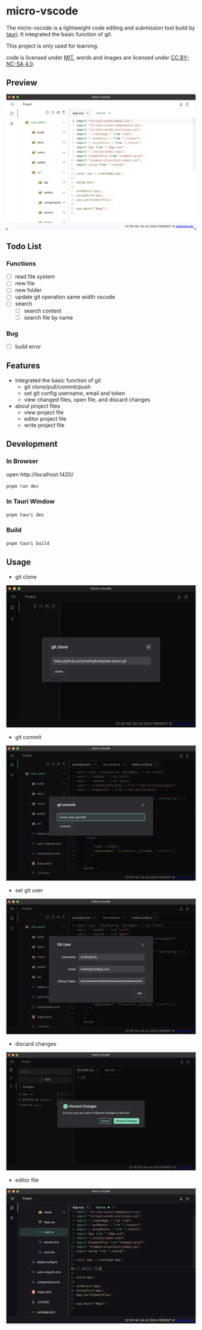 # micro-vscode

The micro-vscode is a lightweight code editing and submission tool build by [tauri](https://github.com/tauri-apps/tauri). It integrated the basic function of git.

This project is only used for learning.

code is licensed under [MIT](https://github.com/shellingfordly/micro-vscode/blob/main/LICENSE),
words and images are licensed under [CC BY-NC-SA 4.0](https://creativecommons.org/licenses/by-nc-sa/4.0/).

## Preview

![project_light](./public/project_light.png)

## Todo List

### Functions

- [ ] read file system
- [ ] new file
- [ ] new folder
- [ ] update git operation same width vscode
- [ ] search
  - [ ] search content
  - [ ] search file by name

### Bug

- [ ] build error

## Features

- Integrated the basic function of git
  - git clone/pull/commit/push
  - set git config username, email and token
  - view changed files, open file, and discard changes
- about project files
  - view project file
  - editor project file
  - write project file

## Development

### In Browser

open http://localhost:1420/

```bash
pnpm run dev
```

### In Tauri Window

```bash
pnpm tauri dev
```

### Build

```bash
pnpm tauri build
```

## Usage

- git clone

![git_clone](./public/git_clone.png)

- git commit

![git_commit](./public/git_commit.png)

- set git user

![git_user](./public/git_user.png)

- discard changes

![discard_changes](./public/discard_changes.png)

- editor file

![editor_file](./public/editor_file.png)
